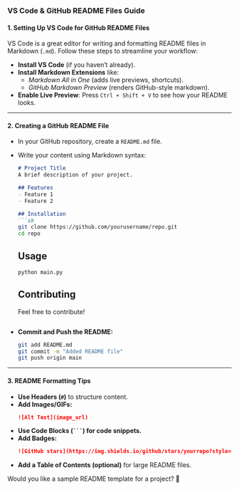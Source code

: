### **VS Code & GitHub README Files Guide**  

#### **1. Setting Up VS Code for GitHub README Files**
VS Code is a great editor for writing and formatting README files in Markdown (`.md`). Follow these steps to streamline your workflow:  
- **Install VS Code** (if you haven’t already).  
- **Install Markdown Extensions** like:  
  - *Markdown All in One* (adds live previews, shortcuts).  
  - *GitHub Markdown Preview* (renders GitHub-style markdown).  
- **Enable Live Preview**: Press `Ctrl + Shift + V` to see how your README looks.  

---

#### **2. Creating a GitHub README File** 
- In your GitHub repository, create a `README.md` file.  
- Write your content using Markdown syntax:
  ```markdown
  # Project Title
  A brief description of your project.
  
  ## Features
  - Feature 1
  - Feature 2
  
  ## Installation
  ```sh
  git clone https://github.com/yourusername/repo.git
  cd repo
  ```
  ## Usage
  ```sh
  python main.py
  ```
  
  ## Contributing
  Feel free to contribute!
  ```
  
- **Commit and Push the README:**
  ```sh
  git add README.md
  git commit -m "Added README file"
  git push origin main
  ```
 
---

#### **3. README Formatting Tips**
- **Use Headers (`#`)** to structure content.  
- **Add Images/GIFs:**  
  ```markdown
  ![Alt Text](image_url)
  ```
- **Use Code Blocks (` ``` `) for code snippets.**  
- **Add Badges:**  
  ```markdown
  ![GitHub stars](https://img.shields.io/github/stars/yourrepo?style=social)
  ```
- **Add a Table of Contents (optional)** for large README files.  

Would you like a sample README template for a project? 🚀
